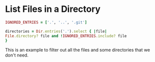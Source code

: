 # List Files in a Directory

  ```ruby
IGNORED_ENTRIES = ['.', '..', '.git']

directories = Dir.entries('.').select { |file|
  File.directory? file and !IGNORED_ENTRIES.include? file
}
  ```

This is an example to filter out all the files and some directories that we don't need.
